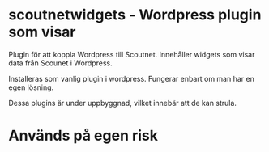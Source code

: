 # scoutnetwidgets - Wordpress plugin som visar
Plugin för att koppla Wordpress till Scoutnet. Innehåller widgets som visar data från Scounet i Wordpress.

Installeras som vanlig plugin i wordpress. Fungerar enbart om man har en egen lösning.

Dessa plugins är under uppbyggnad, vilket innebär att de kan strula.
# Används på egen risk
